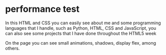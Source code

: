# performance test

In this HTML and CSS you can easily see about me and some programming languages ​​that I handle, such as Python, HTML, CSS and JavaScript, you can also see some projects that I have done throughout the HTML5 week

On the page you can see small animations, shadows, display flex, among others.
